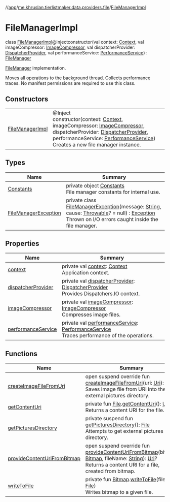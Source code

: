 //[app](../../../index.md)/[me.khruslan.tierlistmaker.data.providers.file](../index.md)/[FileManagerImpl](index.md)

# FileManagerImpl

class [FileManagerImpl](index.md)@Injectconstructor(val context: [Context](https://developer.android.com/reference/kotlin/android/content/Context.html), val imageCompressor: [ImageCompressor](../-image-compressor/index.md), val dispatcherProvider: [DispatcherProvider](../../me.khruslan.tierlistmaker.data.providers.dispatchers/-dispatcher-provider/index.md), val performanceService: [PerformanceService](../../me.khruslan.tierlistmaker.util.performance/-performance-service/index.md)) : [FileManager](../-file-manager/index.md)

[FileManager](../-file-manager/index.md) implementation.

Moves all operations to the background thread. Collects performance traces. No manifest permissions are required to use this class.

## Constructors

| | |
|---|---|
| [FileManagerImpl](-file-manager-impl.md) | @Inject<br>constructor(context: [Context](https://developer.android.com/reference/kotlin/android/content/Context.html), imageCompressor: [ImageCompressor](../-image-compressor/index.md), dispatcherProvider: [DispatcherProvider](../../me.khruslan.tierlistmaker.data.providers.dispatchers/-dispatcher-provider/index.md), performanceService: [PerformanceService](../../me.khruslan.tierlistmaker.util.performance/-performance-service/index.md))<br>Creates a new file manager instance. |

## Types

| Name | Summary |
|---|---|
| [Constants](-constants/index.md) | private object [Constants](-constants/index.md)<br>File manager constants for internal use. |
| [FileManagerException](-file-manager-exception/index.md) | private class [FileManagerException](-file-manager-exception/index.md)(message: [String](https://kotlinlang.org/api/latest/jvm/stdlib/kotlin/-string/index.html), cause: [Throwable](https://kotlinlang.org/api/latest/jvm/stdlib/kotlin/-throwable/index.html)? = null) : [Exception](https://developer.android.com/reference/kotlin/java/lang/Exception.html)<br>Thrown on I/O errors caught inside the file manager. |

## Properties

| Name | Summary |
|---|---|
| [context](context.md) | private val [context](context.md): [Context](https://developer.android.com/reference/kotlin/android/content/Context.html)<br>Application context. |
| [dispatcherProvider](dispatcher-provider.md) | private val [dispatcherProvider](dispatcher-provider.md): [DispatcherProvider](../../me.khruslan.tierlistmaker.data.providers.dispatchers/-dispatcher-provider/index.md)<br>Provides Dispatchers.IO context. |
| [imageCompressor](image-compressor.md) | private val [imageCompressor](image-compressor.md): [ImageCompressor](../-image-compressor/index.md)<br>Compresses image files. |
| [performanceService](performance-service.md) | private val [performanceService](performance-service.md): [PerformanceService](../../me.khruslan.tierlistmaker.util.performance/-performance-service/index.md)<br>Traces performance of the operations. |

## Functions

| Name | Summary |
|---|---|
| [createImageFileFromUri](create-image-file-from-uri.md) | open suspend override fun [createImageFileFromUri](create-image-file-from-uri.md)(uri: [Uri](https://developer.android.com/reference/kotlin/android/net/Uri.html)): [File](https://developer.android.com/reference/kotlin/java/io/File.html)?<br>Saves image file from URI into the external pictures directory. |
| [getContentUri](get-content-uri.md) | private fun [File](https://developer.android.com/reference/kotlin/java/io/File.html).[getContentUri](get-content-uri.md)(): [Uri](https://developer.android.com/reference/kotlin/android/net/Uri.html)<br>Returns a content URI for the file. |
| [getPicturesDirectory](get-pictures-directory.md) | private suspend fun [getPicturesDirectory](get-pictures-directory.md)(): [File](https://developer.android.com/reference/kotlin/java/io/File.html)<br>Attempts to get external pictures directory. |
| [provideContentUriFromBitmap](provide-content-uri-from-bitmap.md) | open suspend override fun [provideContentUriFromBitmap](provide-content-uri-from-bitmap.md)(bitmap: [Bitmap](https://developer.android.com/reference/kotlin/android/graphics/Bitmap.html), fileName: [String](https://kotlinlang.org/api/latest/jvm/stdlib/kotlin/-string/index.html)): [Uri](https://developer.android.com/reference/kotlin/android/net/Uri.html)?<br>Returns a content URI for a file, created from bitmap. |
| [writeToFile](write-to-file.md) | private fun [Bitmap](https://developer.android.com/reference/kotlin/android/graphics/Bitmap.html).[writeToFile](write-to-file.md)(file: [File](https://developer.android.com/reference/kotlin/java/io/File.html))<br>Writes bitmap to a given file. |

